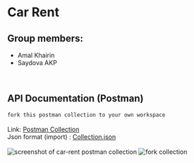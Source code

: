 # Car Rent

## Group members:
- Amal Khairin
- Saydova AKP

<br>

## API Documentation (Postman)
`fork this postman collection to your own workspace`
<br>
<br>
Link: [Postman Collection](https://www.postman.com/enigma-amal/workspace/sanbox-amal/collection/14513514-3ba4260a-da24-4853-a9fc-443c552dbcee?action=share&creator=14513514&active-environment=14513514-28c5f94a-2058-488d-8f4b-65dc64bf154b)
<br>
Json format (import) : [Collection.json](https://git.enigmacamp.com/enigma-camp/oflline-class-lovelace/lovelace-17/amal-khairin/be/challenge/car-rent/-/raw/main/Car%20Rent.postman_collection.json)
<br>
<br>
![screenshot of car-rent postman collection](https://iili.io/dKTww3N.png)
![fork collection](https://iili.io/dKThLf2.jpg)